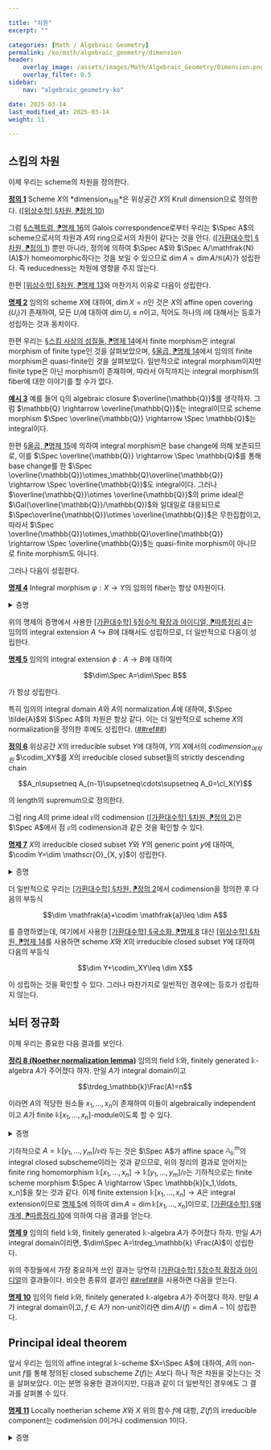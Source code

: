 ```yaml
---

title: "차원"
excerpt: ""

categories: [Math / Algebraic Geometry]
permalink: /ko/math/algebraic_geometry/dimension
header:
    overlay_image: /assets/images/Math/Algebraic_Geometry/Dimension.png
    overlay_filter: 0.5
sidebar: 
    nav: "algebraic_geometry-ko"

date: 2025-03-14
last_modified_at: 2025-03-14
weight: 11

---
```


## 스킴의 차원

이제 우리는 scheme의 차원을 정의한다.

<div class="definition" markdown="1">

<ins id="def1">**정의 1**</ins> Scheme $X$의 *dimension<sub>차원</sub>*은 위상공간 $X$의 Krull dimension으로 정의한다. ([\[위상수학\] §차원, ⁋정의 10](/ko/math/topology/dimension#def10))

</div>

그럼 [§스펙트럼, ⁋명제 16](/ko/math/algebraic_geometry/spectrums#def16)의 Galois correspondence로부터 우리는 $\Spec A$의 scheme으로서의 차원과 $A$의 ring으로서의 차원이 같다는 것을 안다. ([\[가환대수학\] §차원, ⁋정의 1](/ko/math/commutative_algebra/Krull_dimension#def1)) 뿐만 아니라, 정의에 의하여 $\Spec A$와 $\Spec A/\mathfrak{N}(A)$가 homeomorphic하다는 것을 보일 수 있으므로 $\dim A=\dim A/\mathfrak{N}(A)$가 성립한다. 즉 reducedness는 차원에 영향을 주지 않는다. 

한편 [\[위상수학\] §차원, ⁋명제 13](/ko/math/topology/dimension#prop13)와 마찬가지 이유로 다음이 성립한다. 

<div class="proposition" markdown="1">

<ins id="prop2">**명제 2**</ins> 임의의 scheme $X$에 대하여, $\dim X=n$인 것은 $X$의 affine open covering $(U_i)$가 존재하여, 모든 $U_i$에 대하여 $\dim U_i\leq n$이고, 적어도 하나의 $i$에 대해서는 등호가 성립하는 것과 동치이다. 

</div>

한편 우리는 [§스킴 사상의 성질들, ⁋명제 14](/ko/math/algebraic_geometry/properties_of_scheme_morphisms#prop14)에서 finite morphism은 integral morphism of finite type인 것을 살펴보았으며, [§올곱, ⁋명제 14](/ko/math/algebraic_geometry/fiber_products#prop14)에서 임의의 finite morphism은 quasi-finite인 것을 살펴보았다. 일반적으로 integral morphism이지만 finite type은 아닌 morphism이 존재하며, 따라서 아직까지는 integral morphism의 fiber에 대한 이야기를 할 수가 없다.

<div class="example" markdown="1">

<ins id="ex3">**예시 3**</ins> 예를 들어 $\mathbb{Q}$의 algebraic closure $\overline{\mathbb{Q}}$를 생각하자. 그럼 $\mathbb{Q} \rightarrow \overline{\mathbb{Q}}$는 integral이므로 scheme morphism $\Spec \overline{\mathbb{Q}} \rightarrow \Spec \mathbb{Q}$는 integral이다. 

한편 [§올곱, ⁋명제 15](/ko/math/algebraic_geometry/fiber_products)에 의하여 integral morphism은 base change에 의해 보존되므로, 이를 $\Spec \overline{\mathbb{Q}} \rightarrow \Spec \mathbb{Q}$를 통해 base change를 한 $\Spec \overline{\mathbb{Q}}\otimes_\mathbb{Q}\overline{\mathbb{Q}} \rightarrow \Spec \overline{\mathbb{Q}}$도 integral이다. 그러나 $\overline{\mathbb{Q}}\otimes \overline{\mathbb{Q}}$의 prime ideal은 $\Gal(\overline{\mathbb{Q}}/\mathbb{Q})$와 일대일로 대응되므로 $\Spec\overline{\mathbb{Q}}\otimes \overline{\mathbb{Q}}$은 무한집합이고, 따라서 $\Spec \overline{\mathbb{Q}}\otimes_\mathbb{Q}\overline{\mathbb{Q}} \rightarrow \Spec \overline{\mathbb{Q}}$는 quasi-finite morphism이 아니므로 finite morphism도 아니다. 

</div>

그러나 다음이 성립한다.

<div class="proposition" markdown="1">

<ins id="prop4">**명제 4**</ins> Integral morphism $\varphi: X \rightarrow Y$의 임의의 fiber는 항상 $0$차원이다. 

</div>
<details class="proof" markdown="1">
<summary>증명</summary>

정의에 의해 $Y$의 한 점 $y$에서의 fiber는 inclusion map $\Spec \kappa(y) \rightarrow Y$에 의한 $\varphi$의 base change

$$\varphi^{-1}(y)=X\times_Y\Spec \kappa(y)$$

으로 주어지며, integral morphism은 base change에 의해 보존되므로 

$$\varphi^{-1}(y)=X\times_Y\Spec \kappa(y) \rightarrow \Spec \kappa(y)$$

는 integral morphism이며, integral morphism은 그 정의에 의해 affine morphism이므로 임의의 integral morphism $\Spec B \rightarrow \Spec \mathbb{k}$에 대하여 $\dim \Spec B=\dim B=0$임을 보이면 충분하다. 즉, 임의의 integral extension $\mathbb{k} \rightarrow B$에 대하여, $B$의 prime ideal들의 chain

$$\mathfrak{q}_1\subsetneq \mathfrak{q}_2$$

이 존재할 수 없음을 보여야 한다. 이는 [\[가환대수학\] §정수적 확장과 아이디얼, ⁋따름정리 4](/ko/math/commutative_algebra/lying_over_and_going_up#lem4)의 결과이다. 

</details>

위의 명제의 증명에서 사용한 [\[가환대수학\] §정수적 확장과 아이디얼, ⁋따름정리 4](/ko/math/commutative_algebra/lying_over_and_going_up#lem4)는 임의의 integral extension $A\hookrightarrow B$에 대해서도 성립하므로, 더 일반적으로 다음이 성립한다.

<div class="proposition" markdown="1">

<ins id="prop5">**명제 5**</ins> 임의의 integral extension $\phi:A \rightarrow B$에 대하여 

$$\dim\Spec A=\dim\Spec B$$

가 항상 성립한다. 

</div>

특히 임의의 integral domain $A$와 $A$의 normalization $\tilde{A}$에 대하여, $\Spec \tilde{A}$와 $\Spec A$의 차원은 항상 같다. 이는 더 일반적으로 scheme $X$의 normalization을 정의한 후에도 성립한다. ([##ref##](normalization))

<div class="definition" markdown="1">

<ins id="def6">**정의 6**</ins> 위상공간 $X$의 irreducible subset $Y$에 대하여, $Y$의 $X$에서의 *codimension<sub>여차원</sub>* $\codim_XY$를 $X$의 irreducible closed subset들의 strictly descending chain 

$$A_n\supsetneq A_{n-1}\supsetneq\cdots\supsetneq A_0=\cl_X(Y)$$

의 length의 supremum으로 정의한다. 

</div>

그럼 ring $A$의 prime ideal $\mathfrak{p}$의 codimension ([\[가환대수학\] §차원, ⁋정의 2](/ko/math/commutative_algebra/Krull_dimension#def2))은 $\Spec A$에서 점 $\mathfrak{p}$의 codimension과 같은 것을 확인할 수 있다. 

<div class="proposition" markdown="1">

<ins id="prop7">**명제 7**</ins> $X$의 irreducible closed subset $Y$와 $Y$의 generic point $y$에 대하여, $\codim Y=\dim \mathscr{O}_{X, y}$이 성립한다. 

</div>
<details class="proof" markdown="1">
<summary>증명</summary>

$Y$가 generic point $y$를 가지므로, 정의에 의해 $\codim_XY$와 $\codim_X\\{y\\}$가 같다. 이제 $y$를 포함하는 임의의 affine open subset $U\cong\Spec A$를 택하고, 이 isomorphism에 의해 $y\in U$가 $\mathfrak{p}_y\in \Spec A$에 대응된다 하자. 그럼  [\[위상수학\] §차원, ⁋명제 14](/ko/math/topology/dimension#prop14)로부터 우리는 $U$와 만나는 $X$의 irreducible closed subset들과 $U$의 irreducible closed subset들 사이의 일대일 대응이 존재한다는 것을 안다. 즉, $\codim_X\\{y\\}=\codim_U \mathfrak{p}_y$이다. 이제 [§스펙트럼, ⁋명제 16](/ko/math/algebraic_geometry/spectrums#prop16)으로부터 원하는 결과를 얻는다. 

</details>

더 일반적으로 우리는 [\[가환대수학\] §차원, ⁋정의 2](/ko/math/commutative_algebra/Krull_dimension#def2)에서 codimension을 정의한 후 다음의 부등식

$$\dim \mathfrak{a}+\codim \mathfrak{a}\leq \dim A$$

를 증명하였는데, 여기에서 사용한 [\[가환대수학\] §국소화, ⁋명제 8](/ko/math/commutative_algebra/localization#prop8) 대신 [\[위상수학\] §차원, ⁋명제 14](/ko/math/topology/dimension#prop14)를 사용하면 scheme $X$와 $X$의 irreducible closed subset $Y$에 대하여 다음의 부등식

$$\dim Y+\codim_XY\leq \dim X$$

이 성립하는 것을 확인할 수 있다. 그러나 마찬가지로 일반적인 경우에는 등호가 성립하지 않는다. 

## 뇌터 정규화

이제 우리는 중요한 다음 결과를 보인다.

<div class="proposition" markdown="1">

<ins id="thm8">**정리 8 (Noether normalization lemma)**</ins> 임의의 field $\mathbb{k}$와, finitely generated $\mathbb{k}$-algebra $A$가 주어졌다 하자. 만일 $A$가 integral domain이고 

$$\trdeg_\mathbb{k}\Frac(A)=n$$

이라면 $A$의 적당한 원소들 $x_1,\ldots, x_n$이 존재하여 이들이 algebraically independent이고 $A$가 finite $\mathbb{k}[x_1,\ldots, x_n]$-module이도록 할 수 있다. 

</div>
<details class="proof" markdown="1">
<summary>증명</summary>

$A$가 finitely generated $\mathbb{k}$-algebra라는 가정으로부터

$$A=\mathbb{k}[y_1,\ldots, y_m]/\mathfrak{p}$$

로 적을 수 있다. 그럼 이들 $y_1,\ldots, y_m$의 $\Frac(A)$에서의 image가 $\mathbb{k}$의 field extension으로서 $\Frac(A)$를 생성하므로 반드시 $m\geq n$이어야 한다. 

이제 만일 $m=n$이라면, $y_i$들이 정확히 원하는 원소가 되므로 더 이상 증명할 것이 없다. 이제 주어진 주장을 보이기 위해 $m>n$이라 하고, $n\leq k< m$을 만족하는 임의의 $k$에 대하여 정리가 성립한다 하자. 그럼 $m>n$이라는 가정으로부터 $y_1,\ldots, y_m$들은 algebraically dependent이다. 즉, 다음의 식

$$f(y_1,\ldots, y_m)=0$$

을 만족하는 $\mathbb{k}$-계수 $m$변수 다항식 

$$f(\x_1,\ldots, \x_m)=\sum \alpha_{d_1d_2\cdots d_m}\x_1^{d_1}\cdots\x_m^{d_m}\in \mathbb{k}[\x_1,\ldots, \x_m]\tag{$\ast$}$$

이 존재한다. 이제 정수 $r_1,\ldots, r_{m-1}$에 대하여 다음의 식

$$z_1=y_1-y_m^{r_1},\quad z_2=y_2-y_m^{r_2},\quad\ldots\quad,\quad z_{m-1}=y_{m-1}-y_m^{r_{m-1}}$$

으로 원소들 $z_1,\ldots, z_{m-1}$을 정의하자. 그럼 정의에 의해 

$$f(z_1+y_m^{r_1},\ldots, z_{m-1}+y_m^{r_{m-1}}, y_m)=0\tag{$\ast\ast$}$$

이 성립한다. 이제 식 ($\ast$)에서 $f$를 이루는 각각의 monomial $\alpha_{d_1d_2\cdots d_m}\x_1^{d_1}\cdots\x_m^{d_m}$에 

$$\x_1=z_1+y_m^{r_1},\quad \ldots\quad,\quad \x_{m-1}=z_{m-1}+y_m^{r_{m-1}},\quad \x_m=y_m$$

을 대입하여 전개하면, 그 결과는 계수가 상수항인 $y_m$의 거듭제곱

$$\alpha_{d_1d_2\cdots d_m}y_m^{r_1d_1+\cdots+r_{m-1}d_{m-1}+d_m}$$

과 $z_k$를 포함하는 그 외의 항들이 될 것이다. 이제 $r_1,\ldots, r_{m-1}$을 충분히 크게 잡으면, 이러한 형태의 항이 최고차항이 되도록 할 수 있고, 따라서 위의 등식 ($\ast\ast$)은 $y_m$이 $z_1,\ldots, z_{m-1}$에 대해 intgrally dependent임을 보여준다. 한편 $z_1,\ldots, z_{m-1}$로 생성되는 $A$의 $\mathbb{k}$-subalgebra $A'$, 즉 ($\ast\ast$)를 $y_m$의 일변수 다항식으로 보았을 때 그 계수들이 존재하는 $A$의 $\mathbb{k}$-subalgebra $A'$에 대해서는 귀납적 가정에 의해 원하는 조건을 만족하는 $x_1,\ldots, x_n\in A$들이 존재한다. 이제 $A$는 위의 논증에 의해 finite $A'$-module이고, $A'$는 귀납적 가정에 의해 finite $\mathbb{k}[x_1,\ldots, x_n]$-module이므로 원하는 결과를 얻는다.

</details>

기하적으로 $A=\mathbb{k}[y_1,\ldots, y_m]/\mathfrak{p}$라 두는 것은 $\Spec A$가 affine space $\mathbb{A}^m_\mathbb{k}$의 integral closed subscheme이라는 것과 같으므로, 위의 정리의 결과로 얻어지는 finite ring homomorphism $\mathbb{k}[x_1,\ldots, x_n] \rightarrow \mathbb{k}[y_1,\ldots, y_m]/\mathfrak{p}$는 기하적으로는 finite scheme morphism $\Spec A \rightarrow \Spec \mathbb{k}[x_1,\ldots, x_n]$을 찾는 것과 같다. 이제 finite extension $\mathbb{k}[x_1,\ldots, x_n] \rightarrow A$은 integral extension이므로 [명제 5](#prop5)에 의하여 $\dim A=\dim \mathbb{k}[x_1,\ldots, x_n]$이므로, [\[가환대수학\] §매개계, ⁋따름정리 10](/ko/math/commutative_algebra/system_of_parameters#cor10)에 의하여 다음 결과를 얻는다.

<div class="proposition" markdown="1">

<ins id="prop9">**명제 9**</ins> 임의의 field $\mathbb{k}$와, finitely generated $\mathbb{k}$-algebra $A$가 주어졌다 하자. 만일 $A$가 integral domain이라면, $\dim\Spec A=\trdeg_\mathbb{k} \Frac(A)$이 성립한다. 

</div>

위의 주장들에서 가장 중요하게 쓰인 결과는 당연히 [\[가환대수학\] §정수적 확장과 아이디얼](/ko/math/commutative_algebra/lying_over_and_going_up)의 결과들이다. 비슷한 종류의 결과인 [##ref##](going_down)을 사용하면 다음을 얻는다. 

<div class="proposition" markdown="1">

<ins id="prop10">**명제 10**</ins> 임의의 field $\mathbb{k}$와, finitely generated $\mathbb{k}$-algebra $A$가 주어졌다 하자. 만일 $A$가 integral domain이고, $f\in A$가 non-unit이라면 $\dim A/(f)=\dim A-1$이 성립한다.  

</div>

## Principal ideal theorem

앞서 우리는 임의의 affine integral $\mathbb{k}$-scheme $X=\Spec A$에 대하여, $A$의 non-unit $f$를 통해 정의된 closed subscheme $Z(f)$는 $A$보다 하나 적은 차원을 갖는다는 것을 살펴보았다. 이는 분명 유용한 결과이지만, 다음과 같이 더 일반적인 경우에도 그 결과를 살펴볼 수 있다.

<div class="proposition" markdown="1">

<ins id="prop11">**명제 11**</ins> Locally noetherian scheme $X$와 $X$ 위의 함수 $f$에 대항, $Z(f)$의 irreducible component는 codimension $0$이거나 codimension $1$이다. 

</div>
<details class="proof" markdown="1">
<summary>증명</summary>

[\[가환대수학\] §차원, ⁋정리 6](/ko/math/commutative_algebra/Krull_dimension#thm6)

</details>

